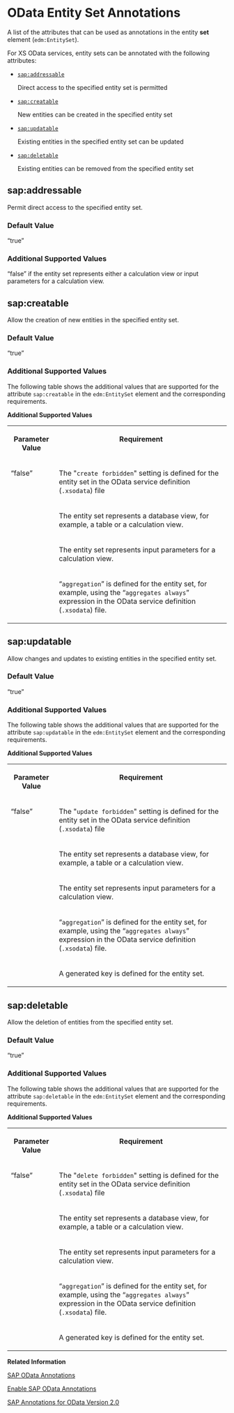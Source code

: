 <!-- loio1b8ebecb14594203bd50fa227797c890 -->

# OData Entity Set Annotations

A list of the attributes that can be used as annotations in the entity **set** element \(`edm:EntitySet`\).



For XS OData services, entity sets can be annotated with the following attributes:

-   [`sap:addressable`](odata-entity-set-annotations-1b8ebec.md#loio1b8ebecb14594203bd50fa227797c890__section_yn2_rvn_pw)

    Direct access to the specified entity set is permitted

-   [`sap:creatable`](odata-entity-set-annotations-1b8ebec.md#loio1b8ebecb14594203bd50fa227797c890__section_bvk_rvn_pw)

    New entities can be created in the specified entity set

-   [`sap:updatable`](odata-entity-set-annotations-1b8ebec.md#loio1b8ebecb14594203bd50fa227797c890__section_t24_rvn_pw)

    Existing entities in the specified entity set can be updated

-   [`sap:deletable`](odata-entity-set-annotations-1b8ebec.md#loio1b8ebecb14594203bd50fa227797c890__section_vbv_rvn_pw)

    Existing entities can be removed from the specified entity set




<a name="loio1b8ebecb14594203bd50fa227797c890__section_yn2_rvn_pw"/>

## sap:addressable

Permit direct access to the specified entity set.



### Default Value

“true”



### Additional Supported Values

“false” if the entity set represents either a calculation view or input parameters for a calculation view.



<a name="loio1b8ebecb14594203bd50fa227797c890__section_bvk_rvn_pw"/>

## sap:creatable

Allow the creation of new entities in the specified entity set.



### Default Value

“true”



### Additional Supported Values

The following table shows the additional values that are supported for the attribute `sap:creatable` in the `edm:EntitySet` element and the corresponding requirements.

**Additional Supported Values**


<table>
<tr>
<th valign="top">

Parameter Value



</th>
<th valign="top">

Requirement



</th>
</tr>
<tr>
<td valign="top" rowspan="4">

 “false” 



</td>
<td valign="top">

The "`create forbidden`" setting is defined for the entity set in the OData service definition \(`.xsodata`\) file



</td>
</tr>
<tr>
<td valign="top">

The entity set represents a database view, for example, a table or a calculation view.



</td>
</tr>
<tr>
<td valign="top">

The entity set represents input parameters for a calculation view.



</td>
</tr>
<tr>
<td valign="top">

 “`aggregation`” is defined for the entity set, for example, using the “`aggregates always`” expression in the OData service definition \(`.xsodata`\) file.



</td>
</tr>
</table>



<a name="loio1b8ebecb14594203bd50fa227797c890__section_t24_rvn_pw"/>

## sap:updatable

Allow changes and updates to existing entities in the specified entity set.



### Default Value

“true”



### Additional Supported Values

The following table shows the additional values that are supported for the attribute `sap:updatable` in the `edm:EntitySet` element and the corresponding requirements.

**Additional Supported Values**


<table>
<tr>
<th valign="top">

Parameter Value



</th>
<th valign="top">

Requirement



</th>
</tr>
<tr>
<td valign="top" rowspan="5">

 “false” 



</td>
<td valign="top">

The "`update forbidden`" setting is defined for the entity set in the OData service definition \(`.xsodata`\) file



</td>
</tr>
<tr>
<td valign="top">

The entity set represents a database view, for example, a table or a calculation view.



</td>
</tr>
<tr>
<td valign="top">

The entity set represents input parameters for a calculation view.



</td>
</tr>
<tr>
<td valign="top">

 “`aggregation`” is defined for the entity set, for example, using the “`aggregates always`” expression in the OData service definition \(`.xsodata`\) file.



</td>
</tr>
<tr>
<td valign="top">

A generated key is defined for the entity set.



</td>
</tr>
</table>



<a name="loio1b8ebecb14594203bd50fa227797c890__section_vbv_rvn_pw"/>

## sap:deletable

Allow the deletion of entities from the specified entity set.



### Default Value

“true”



### Additional Supported Values

The following table shows the additional values that are supported for the attribute `sap:deletable` in the `edm:EntitySet` element and the corresponding requirements.

**Additional Supported Values**


<table>
<tr>
<th valign="top">

Parameter Value



</th>
<th valign="top">

Requirement



</th>
</tr>
<tr>
<td valign="top" rowspan="5">

 “false” 



</td>
<td valign="top">

The "`delete forbidden`" setting is defined for the entity set in the OData service definition \(`.xsodata`\) file



</td>
</tr>
<tr>
<td valign="top">

The entity set represents a database view, for example, a table or a calculation view.



</td>
</tr>
<tr>
<td valign="top">

The entity set represents input parameters for a calculation view.



</td>
</tr>
<tr>
<td valign="top">

 “`aggregation`” is defined for the entity set, for example, using the “`aggregates always`” expression in the OData service definition \(`.xsodata`\) file.



</td>
</tr>
<tr>
<td valign="top">

A generated key is defined for the entity set.



</td>
</tr>
</table>

**Related Information**  


[SAP OData Annotations](sap-odata-annotations-b7fb60b.md "The OData v2 protocol allows the use of annotations in the metadata document.")

[Enable SAP OData Annotations](enable-sap-odata-annotations-e4fe924.md "Add annotations to the OData v2$metadata document.")

[SAP Annotations for OData Version 2.0](https://scn.sap.com/docs/DOC-44986)

